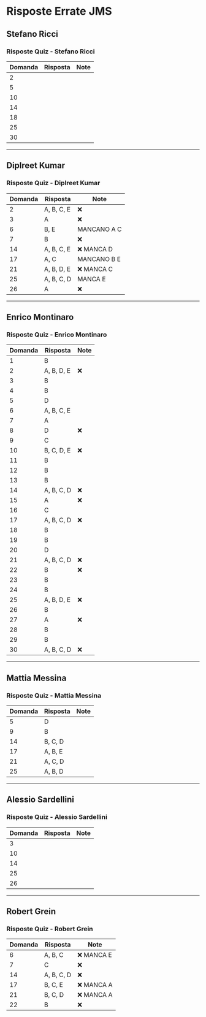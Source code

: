 # Risposte Errate JMS

## Stefano Ricci

### Risposte Quiz - Stefano Ricci

| Domanda | Risposta | Note |
|---|---|---|
| 2 | | |
| 5 | | |
| 10 | | |
| 14 | | |
| 18 | | |
| 25 | | |
| 30 | | |

---

## Diplreet Kumar

### Risposte Quiz - Diplreet Kumar

| Domanda | Risposta | Note |
|---|---|---|
| 2 | A, B, C, E | ❌ |
| 3 | A | ❌ |
| 6 | B, E | MANCANO A C |
| 7 | B | ❌ |
| 14 | A, B, C, E | ❌ MANCA D |
| 17 | A, C | MANCANO B E |
| 21 | A, B, D, E | ❌ MANCA C |
| 25 | A, B, C, D | MANCA E |
| 26 | A | ❌ |

---

## Enrico Montinaro

### Risposte Quiz - Enrico Montinaro

| Domanda | Risposta | Note |
|---|---|---|
| 1 | B | |
| 2 | A, B, D, E | ❌ |
| 3 | B | |
| 4 | B | |
| 5 | D | |
| 6 | A, B, C, E | |
| 7 | A | |
| 8 | D | ❌ |
| 9 | C | |
| 10 | B, C, D, E | ❌ |
| 11 | B | |
| 12 | B | |
| 13 | B | |
| 14 | A, B, C, D | ❌ |
| 15 | A | ❌ |
| 16 | C | |
| 17 | A, B, C, D | ❌ |
| 18 | B | |
| 19 | B | |
| 20 | D | |
| 21 | A, B, C, D | ❌ |
| 22 | B | ❌ |
| 23 | B | |
| 24 | B | |
| 25 | A, B, D, E | ❌ |
| 26 | B | |
| 27 | A | ❌ |
| 28 | B | |
| 29 | B | |
| 30 | A, B, C, D | ❌ |

---

## Mattia Messina

### Risposte Quiz - Mattia Messina

| Domanda | Risposta | Note |
|---|---|---|
| 5 | D | |
| 9 | B | |
| 14 | B, C, D | |
| 17 | A, B, E | |
| 21 | A, C, D | |
| 25 | A, B, D | |

---

## Alessio Sardellini

### Risposte Quiz - Alessio Sardellini

| Domanda | Risposta | Note |
|---|---|---|
| 3 | | |
| 10 | | |
| 14 | | |
| 25 | | |
| 26 | | |

---

## Robert Grein

### Risposte Quiz - Robert Grein

| Domanda | Risposta | Note |
|---|---|---|
| 6 | A, B, C | ❌ MANCA E |
| 7 | C | ❌ |
| 14 | A, B, C, D | ❌ |
| 17 | B, C, E | ❌ MANCA A |
| 21 | B, C, D | ❌ MANCA A |
| 22 | B | ❌ |
